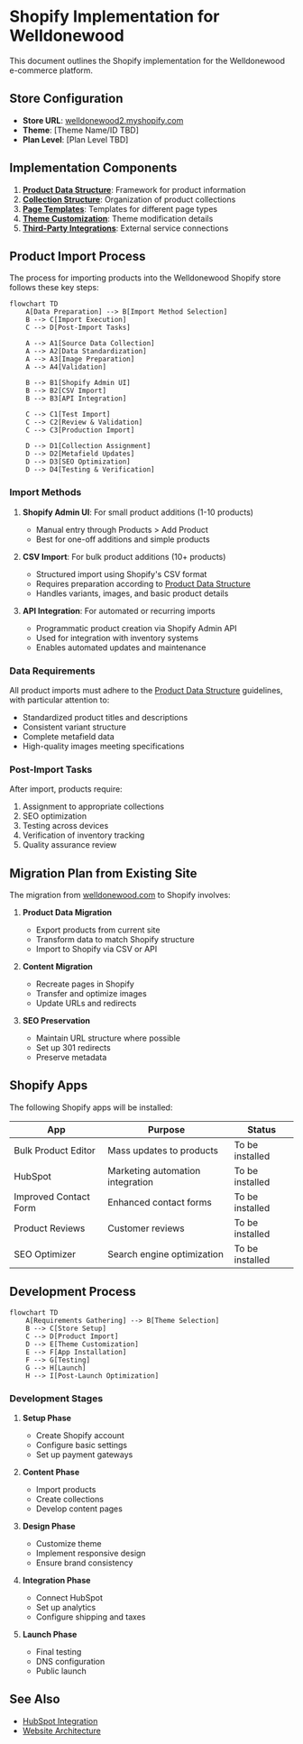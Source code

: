 # Shopify Implementation for Welldonewood

This document outlines the Shopify implementation for the Welldonewood e-commerce platform.

## Store Configuration

- **Store URL**: [welldonewood2.myshopify.com](https://welldonewood2.myshopify.com)
- **Theme**: [Theme Name/ID TBD]
- **Plan Level**: [Plan Level TBD]

## Implementation Components

1. **[Product Data Structure](./product-data.md)**: Framework for product information
2. **[Collection Structure](./collections.md)**: Organization of product collections
3. **[Page Templates](./page-templates.md)**: Templates for different page types
4. **[Theme Customization](./theme-customization.md)**: Theme modification details
5. **[Third-Party Integrations](./integrations.md)**: External service connections

## Product Import Process

The process for importing products into the Welldonewood Shopify store follows these key steps:

```mermaid
flowchart TD
    A[Data Preparation] --> B[Import Method Selection]
    B --> C[Import Execution]
    C --> D[Post-Import Tasks]
    
    A --> A1[Source Data Collection]
    A --> A2[Data Standardization]
    A --> A3[Image Preparation]
    A --> A4[Validation]
    
    B --> B1[Shopify Admin UI]
    B --> B2[CSV Import]
    B --> B3[API Integration]
    
    C --> C1[Test Import]
    C --> C2[Review & Validation]
    C --> C3[Production Import]
    
    D --> D1[Collection Assignment]
    D --> D2[Metafield Updates]
    D --> D3[SEO Optimization]
    D --> D4[Testing & Verification]
```

### Import Methods

1. **Shopify Admin UI**: For small product additions (1-10 products)
   - Manual entry through Products > Add Product
   - Best for one-off additions and simple products

2. **CSV Import**: For bulk product additions (10+ products)
   - Structured import using Shopify's CSV format
   - Requires preparation according to [Product Data Structure](./product-data.md)
   - Handles variants, images, and basic product details

3. **API Integration**: For automated or recurring imports
   - Programmatic product creation via Shopify Admin API
   - Used for integration with inventory systems
   - Enables automated updates and maintenance

### Data Requirements

All product imports must adhere to the [Product Data Structure](./product-data.md) guidelines, with particular attention to:

- Standardized product titles and descriptions
- Consistent variant structure
- Complete metafield data
- High-quality images meeting specifications

### Post-Import Tasks

After import, products require:

1. Assignment to appropriate collections
2. SEO optimization
3. Testing across devices
4. Verification of inventory tracking
5. Quality assurance review

## Migration Plan from Existing Site

The migration from [welldonewood.com](https://www.welldonewood.com) to Shopify involves:

1. **Product Data Migration**
   - Export products from current site
   - Transform data to match Shopify structure
   - Import to Shopify via CSV or API

2. **Content Migration**
   - Recreate pages in Shopify
   - Transfer and optimize images
   - Update URLs and redirects

3. **SEO Preservation**
   - Maintain URL structure where possible
   - Set up 301 redirects
   - Preserve metadata

## Shopify Apps

The following Shopify apps will be installed:

| App | Purpose | Status |
|-----|---------|--------|
| Bulk Product Editor | Mass updates to products | To be installed |
| HubSpot | Marketing automation integration | To be installed |
| Improved Contact Form | Enhanced contact forms | To be installed |
| Product Reviews | Customer reviews | To be installed |
| SEO Optimizer | Search engine optimization | To be installed |

## Development Process

```mermaid
flowchart TD
    A[Requirements Gathering] --> B[Theme Selection]
    B --> C[Store Setup]
    C --> D[Product Import]
    D --> E[Theme Customization]
    E --> F[App Installation]
    F --> G[Testing]
    G --> H[Launch]
    H --> I[Post-Launch Optimization]
```

### Development Stages

1. **Setup Phase**
   - Create Shopify account
   - Configure basic settings
   - Set up payment gateways

2. **Content Phase**
   - Import products
   - Create collections
   - Develop content pages

3. **Design Phase**
   - Customize theme
   - Implement responsive design
   - Ensure brand consistency

4. **Integration Phase**
   - Connect HubSpot
   - Set up analytics
   - Configure shipping and taxes

5. **Launch Phase**
   - Final testing
   - DNS configuration
   - Public launch

## See Also

- [HubSpot Integration](../hubspot/README.md)
- [Website Architecture](../architecture/README.md) 